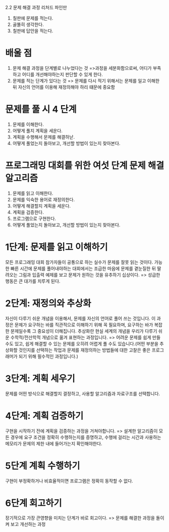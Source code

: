 2.2 문제 해결 과정
리처드 파인만
1. 칠판에 문제를 적는다.
2. 골똘히 생각한다.
3. 칠판에 답안을 적는다.

# 배울 점
1. 문제 해결 과정을 단계별로 나누었다는 것
=>과정을 세분화함으로써, 어디가 부족하고 어디를 개선해야하는지 판단할 수 있게 한다.
2. 문제를 적는 단계가 있다는 것
=> 문제를 다시 적기 위해서는 문제를 일고 이해한 뒤 자신의 언어를 이용해 재정의해야 하리 떄문에 중요함

# 문제를 풀 시 4 단계
1. 문제를 이해한다.
2. 어떻게 풀지 계획을 세운다.
3. 계획을 수행해서 문제를 해결하낟.
4. 어떻게 풀었는지 돌아보고, 개선할 방법이 있는지 찾아본다.

# 프로그래밍 대회를 위한 여섯 단계 문제 해결 알고리즘
1. 문제를 읽고 이해한다.
2. 문제를 익숙한 용어로 재정의한다.
3. 어떻게 해결할지 계획을 세운다.
4. 계획을 검증한다.
5. 프로그램으로 구현한다.
6. 어떻게 풀었는지 돌아보고, 개선할 방법이 있는지 찾아본다.

# 1단계: 문제를 읽고 이해하기
모든 프로그래밍 대회 참가자들이 공통으로 하는 실수가  문제를 잘못 읽는 것이다. 가능한 빠른 시간에 문제를 풀어내야하는 대회에서는 조급한 마음에 문제를 곁눈질한 뒤 딸려오는 그림과 입출력 예제를 보고 문제가 원하는 것을 유추하기 십상이다.
=> 성급한 행동은 큰 대가를 치루게 된다.

# 2단계: 재정의와 추상화
자신이 다루기 쉬운 개념을 이용해서, 문제를 자신의 언어로 풀어 쓰는 것입니다. 이 과정은 문제가 요구하는 바를 직관적으로 이해하기 위해 꼭 필요하며, 요구하는 바가 복잡한 문제일수록 그 중요성이 더해집니다.
추상화란 현실 세계의 개념을 우리가 다루기 쉬운 수학적/전산학적 개념으로 옮겨 표현하는 과정입니다.
=> 어려운 문제를 쉽게 만들 수도 있고, 쉽게 해결할 수 있는 문제를 오히려 어렵게 풀 수도 있습니다.(어떤 부분을 추상화할 것인지를 선택하는 작업과 문제를 재정의하는 방법들에 대한 고찰은 좋은 프로그래머가 되기 위해 필수적인 과정입니다.)

# 3단계: 계획 세우기
문제를 어떤 방식으로 해결할지 결정하고, 사용할 알고리즘과 자료구조를 선택합니다.

# 4단계: 계획 검증하기
구현을 시작하기 전에 계획을 검증하는 과정을 거쳐야합니다.
=> 설계한 알고리즘이 모든 경우에 요구 조건을 정확히 수행하는지를 증명하고, 수행에 걸리는 시간과 사용하는 메모리가 문제의 제한 내에 들어가는지 확인해야한다.

# 5단계 계획 수행하기
구현이 부정확하거나 비효율적이면 프로그램은 정확히 동작할 수 없다.

# 6단계 회고하기
장기적으로 가장 큰영향을 미치는 단계가 바로 회고이다.
=> 문제를 해결한 과정을 돌이켜 보고 개선하는 과정


